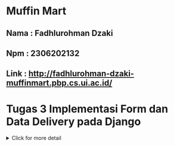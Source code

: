 # Muffin Mart
## Nama : Fadhlurohman Dzaki
## Npm : 2306202132
## Link : http://fadhlurohman-dzaki-muffinmart.pbp.cs.ui.ac.id/


# Tugas 3 Implementasi Form dan Data Delivery pada Django
<details>
<summary>Click for more detail</summary>
<br>

### Jelaskan mengapa kita memerlukan data delivery dalam pengimplementasian sebuah platform?
1. Pengiriman informasi secara efisien <br>
Sebuah platform tentu memiliki beberapa komponen didalamnya.Agar transfer informasi antar komponen ini menjadi cepat dan efisien kita memrlukan data delivery. Data delivery memastikan informasi yang relevan dikirim secara efisien ke tempat yang tepat tanpa penundaan yang berlebihan

2. Keamanan data <br>
Dengan  data delivery terdapat mekanisme seperti enkripsi,otentikasi dan validasi. Mekanisme ini sangat penting karena dapat menjaga integritas dan kerahasiaan data saat berpindah dari satu komponen ke komponen lainnya, terutama untuk aplikasi yang memerlukan data-data yang sensitif seperti aplikasi online banking dan lain-lain.

3. Sinkronisasi data <br>
Dalam platform yang terdistribusi, seperti aplikasi mobile atau web, data delivery membantu memastikan bahwa semua komponen memiliki akses ke data yang terbaru. Contohnya, ketika pengguna memperbarui data di satu perangkat, perubahan ini perlu tersinkronisasi secara real-time ke perangkat lain atau sistem backend.

4. Skalabilitas <br>
Saat volume dan penggunaan data bertambah, data delivery yang optimal dapat mendukung pertumbuhan platform tanpa menurunkan kinerja atau meningkatkan latensi sehingga platform lebih mudah diskalakan.

### Menurutmu, mana yang lebih baik antara XML dan JSON? Mengapa JSON lebih populer dibandingkan XML?

Tergantung pada kebutuhan kita. Jika kita ingin menyimpan beberapa tipe data yang berbeda dengan banyak variabel, maka XML adalah pilihan yang lebih baik. XML memeriksa kesalahan pada data yang kompleks dengan lebih efisien daripada JSON, karena XML berfokus pada penyimpanan data dengan cara yang dapat dibaca oleh mesin. Sementara JSON dirancang untuk pertukaran data dan menyediakan format yang lebih sederhana dan ringkas. JSON juga meningkatkan performa dan kecepatan komunikasi. JSON sangat berguna ketika mengembangkan aplikasi web yang membutuhkan serialisasi data yang cepat, ringkas, dan nyaman.

Secara keseluruhan, JSON lebih populer dan sering dianggap lebih baik karena kesederhanaannya, performanya yang lebih baik dalam pengembangan web, serta kemudahannya untuk di-parse dan diintegrasikan dengan teknologi modern. 

### Jelaskan fungsi dari method is_valid() pada form Django dan mengapa kita membutuhkan method tersebut?
Method is_valid() pada form Django berfungsi untuk memeriksa apakah data yang dikirimkan ke form valid sesuai dengan aturan dan validasi yang didefinisikan dalam form tersebut. Method ini sangat penting karena digunakan untuk memastikan bahwa data yang di-input oleh pengguna memenuhi semua syarat validasi sebelum form tersebut diproses lebih lanjut

### Mengapa kita membutuhkan csrf_token saat membuat form di Django? Apa yang dapat terjadi jika kita tidak menambahkan csrf_token pada form Django? Bagaimana hal tersebut dapat dimanfaatkan oleh penyerang?
CSRF adalah jenis serangan di mana penyerang dapat membuat pengguna yang sudah terautentikasi di aplikasi kita melakukan tindakan yang tidak diinginkan tanpa sepengetahuan mereka.

Penyerang dapat membuat situs web atau email yang berisi formulir atau skrip yang mengirimkan permintaan ke aplikasi kita menggunakan kredensial pengguna yang sudah terautentikasi. Karena permintaan ini tampak sah, server akan memprosesnya tanpa memverifikasi asalnya, sehingga memungkinkan penyerang untuk melakukan tindakan berbahaya. Dengan menambahkan {% csrf_token %} di dalam form kita, Django akan menyertakan token CSRF yang unik dan tersembunyi dalam setiap permintaan POST, yang kemudian diverifikasi oleh server untuk memastikan keabsahannya.

### Jelaskan bagaimana cara kamu mengimplementasikan checklist di atas secara step-by-step (bukan hanya sekadar mengikuti tutorial).
1. Membuat folder templates pada root folder yang berisi base.html. Kemudian menyesuaikan variabel TEMPLATES pada settings.py di direktoti proyek agar base.html tadi terdeteksi.
2. Melengkapi kerangka yang terdapat pada base.html untuk kebutuhan aplikasi main berupa atribut form untuk menerima input user dan mendisplay hasil dari input tersebut.
3. Membuat berkas baru pada folder main dengan nama forms.py. forms.py ini akan membuat struktur form yang dapat menerima data dalam hal ini di web saya, untuk menambahkan data produk.
4. Membuat fungsi  `create_product_entry` pada forms.py kemudian mengimport dan menambahkan path fungsi tersebut ke urls.py
5. Membuat `create_product_entry.html` pada direktori main/templates untuk membuat form untuk menambahkan produk dan tidak lupa menambahkan csrf_token pada berkas tersebut supaya tercegah dari serangan berbahaya

### Mengakses keempat URL di poin 2 menggunakan Postman, membuat screenshot dari hasil akses URL pada Postman, dan menambahkannya ke dalam README.md.

## Mengakses XML
![](images/xml_only.png)

## Mengakses XML dengan ID
![](images/xml_withid.png)

## Mengakses JSON
![](images/json_only.png)

## Mengakses JSON dengan ID
![](images/json_withid.png)



# Tugas 2 Implementasi MVT pada Django
<details>
<summary>Click for more detail</summary>
<br>

### Cara implementasi checklist
1. Membuat _Repository_ baru bernama muffinmart di Github.
2. Melakukan _clone_ pada _repository_ tersebut ke penyimpanan lokal komputer
3. Membuat _virtual environment_ baru di direktori lokal dengan command:

    ```bash
        python -m venv env
        ```
4. Menyalakan _virtual environment_ Python baru dengan command:
    ```bash
    source env/bin/activate
    ```
5. Membuat file requirements.txt dengan isi :
    ```
        django
        gunicorn
        whitenoise
        psycopg2-binary
        requests
        urllib3
        ```
6. Meng-_install requirements_ dengan pip
    ```bash
    Python -m pip install -r requirements.txt
    ```
7. Membuat proyek Django baru dengan command:
    ```bash
    django-admin startproject muffinmart .
    ```
8. Mengubah ```ALLOWED_HOSTS``` di file ```settings.py``` dengan menambahkan url deployment pws 

9. Membuat aplikasi ```main``` dengan command:
    ```bash
    python manage.py startapp main
    ```
10. Menambahkan nama aplikasi ke ```INSTALLED_APPS``` pada file ```settings.py``` di direktori ```muffinmart```

11. Me-_routing_ url pada file ```urls.py``` di direktori ```muffinmart``` sehingga isi file ```urls.py``` menjadi:
    ```python
    from django.contrib import admin
    from django.urls import path, include

    urlpatterns = [
        path('admin/', admin.site.urls),
        path('', include('main.urls')),
    ]
    ```
12. Mengubah ```models.py``` menjadi:
    ```python
    from django.db import models

    class Product(models.Model):
        name = models.CharField(max_length=255)
        price = models.IntegerField()
        description = models.TextField()
        quantity = models.IntegerField()
    ```
13. Melakukan migrasi dengan command:
    ```
    python manage.py makemigrations
    python manage.py migrate
    ```
14. Membuat direktori template dan template ```html``` untuk laman ```main```:

    ```html
    <h1>Muffin Mart</h1>

    <h5>Nama barang: </h5>
    <p>{{ name }}</p> 
    <h5>Harga: </h5>
    <p>{{ price }}</p> 
    <h5>Description: </h5>
    <p>{{ description }}</p> 
    <h5>Quantity: </h5>
    <p>{{ quantity }}</p>
    ```
15. Menambahkan fungsi untuk me-_render_ laman main pada file ```views.py```:
    ```python
    from django.shortcuts import render

  
    def show_main(request):
        context = {
            'name' : 'monitor',
            'price': '1000000',
            'description': 'gg gimang',
            'quantity': '1',
        }

        return render(request, "main.html", context)
    ```

16. Routing pada aplikasi ```main``` pada file ```urls.py``` di direktori main:
    ```python
    from django.urls import path
    from main.views import show_main

    app_name = 'main'

    urlpatterns = [
        path('', show_main, name='show_main'),
    ]
    ```
17. Mengetest aplikasi pada localhost dengan command:
    ```
    python manage.py runserver
    ```
    kemudian membuka ```http://localhost:8000/``` di _browser_

18. Melakukan deploy ke situs pws

### Bagan dan penjelasan


![](images/bagan_final.png)

Alur proses:

1. Client mengirim HTTP request ke web server.
2. Web server meneruskan request ke Django WSGI.
3. Django menggunakan urls.py untuk mencocokkan URL request dengan pola yang telah didefinisikan.
4. URL yang cocok akan diarahkan ke fungsi view yang sesuai di views.py.
5. View dapat berinteraksi dengan models.py untuk mengakses atau memanipulasi data jika diperlukan.
6. View kemudian merender template HTML, memasukkan data yang diperlukan.
7. Respons HTML final dikirim kembali ke client melalui web server.

Kaitan antara urls.py,views.py,models.py dan berkas html (templates):

1. urls.py:

- Berperan sebagai "traffic director" dalam aplikasi Django.
- Menentukan pola URL dan menghubungkannya dengan fungsi view yang sesuai.
- Ketika request masuk, Django akan mencocokkan URL dengan pola yang didefinisikan di sini.


2. views.py:

- Berisi logika bisnis aplikasi.
- Menerima request dari urls.py dan menentukan bagaimana request tersebut harus diproses.
- Berinteraksi dengan models.py untuk mengambil atau memanipulasi data jika diperlukan.
- Merender template HTML dan mengirimkan respons kembali ke client.


3. models.py:

- Mendefinisikan struktur dan perilaku data dalam database.
- Digunakan oleh views.py untuk mengakses dan memanipulasi data.
- Menyediakan abstraksi tingkat tinggi untuk operasi database.


4. Berkas HTML (Templates):

- Berisi struktur dan layout halaman web.
- Digunakan oleh views.py untuk merender respons HTML dinamis.
- Dapat menerima data dari views.py dan menampilkannya dalam format yang sesuai.

### Fungsi git pada pengembangan perangkat lunak

git berfungsi sebagai sistem kontrol versi yaitu alat yang berfungsi untuk melacak dan mengelola perubahan file dari waktu ke waktu.Git memungkinkan kolaborasi tim untuk pengembangan suatu perangkat lunak. Git memungkinkan developer untuk bekerja secara paralel pada fitur yang berbeda, menguji perubahan tanpa mengganggu kode utama, dan dengan mudah kembali ke versi sebelumnya jika diperlukan. Selain itu, Git juga membantu dalam manajemen rilis, dokumentasi proyek, dan menjaga keamanan kode dengan kontrol akses. Singkatnya, Git membuat proses pengembangan perangkat lunak lebih terstruktur, aman, dan efisien, terutama untuk proyek berskala besar dan tim yang terdistribusi.

### Kenapa django dijadikan permulaan awal pembelajaran perangkat lunak?

Menurut saya dipilihnya django karena django menggunakan bahasa pemrogramman python yang terkenal mudah untuk dipelajari bagi pemula dan sudah kita pelajari juga di mata kuliah DDP1.Selain itu di django juga dikenal istilah "batteries included" yang bermakna bahwa django hadir dengan banyak fitur-fitur bawaan yang memungkinkan pengembang untuk langsung membangun aplikasi web tanpa perlu menginstal atau mengonfigurasi banyak alat tambahan dari luar seperti flask,Express.js dan lain sebagainya.

### Kenapa model pada django disebut ORM?

Model pada Django disebut ORM (Object-Relational Mapping) karena fungsinya adalah untuk memetakan objek-objek di dalam kode Python ke tabel-tabel yang ada di basis data relasional. ORM memungkinkan developer untuk berinteraksi dengan basis data menggunakan bahasa pemrograman, dalam hal ini Python, tanpa perlu menulis query SQL secara langsung.Contoh :

```python
    from django.db import models

    class Product(models.Model):
        name = models.CharField(max_length=255)
        price = models.IntegerField()
        description = models.TextField()
        quantity = models.IntegerField()
    ```

dalam contoh diatas kelas Product merepresntasikan tabel di database dan setiap atributnya seperti name,price dan lain-lain akan menjadi kolom pada tabel tersebut.

